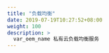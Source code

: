 ```yaml
---
title: "负载均衡"
date: 2019-07-19T10:27:52+08:00
weight: 100
description: >
  var_oem_name 私有云负载均衡服务
---
```



